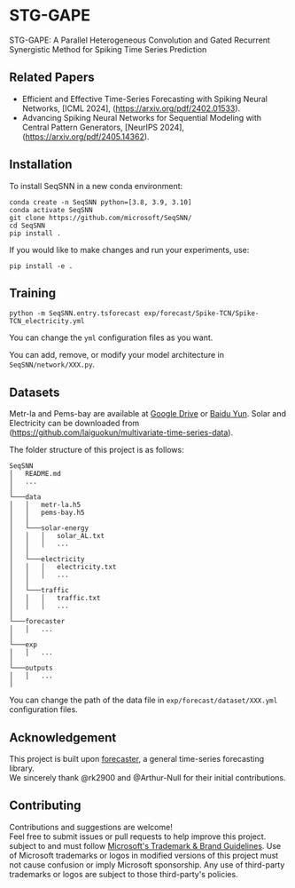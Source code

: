 # STG-GAPE
STG-GAPE: A Parallel Heterogeneous Convolution and Gated Recurrent Synergistic Method for Spiking Time Series Prediction


## Related Papers
* Efficient and Effective Time-Series Forecasting with Spiking Neural Networks, [ICML 2024], (https://arxiv.org/pdf/2402.01533).
* Advancing Spiking Neural Networks for Sequential Modeling with Central Pattern Generators, [NeurIPS 2024], (https://arxiv.org/pdf/2405.14362).


## Installation
To install SeqSNN in a new conda environment:
```
conda create -n SeqSNN python=[3.8, 3.9, 3.10]
conda activate SeqSNN
git clone https://github.com/microsoft/SeqSNN/
cd SeqSNN
pip install .
```

If you would like to make changes and run your experiments, use:

`pip install -e .`

## Training


`python -m SeqSNN.entry.tsforecast exp/forecast/Spike-TCN/Spike-TCN_electricity.yml`

You can change the `yml` configuration files as you want.

You can add, remove, or modify your model architecture in `SeqSNN/network/XXX.py`.

## Datasets

Metr-la and Pems-bay are available at [Google Drive](https://drive.google.com/drive/folders/10FOTa6HXPqX8Pf5WRoRwcFnW9BrNZEIX) or [Baidu Yun](https://pan.baidu.com/s/14Yy9isAIZYdU__OYEQGa_g).
Solar and Electricity can be downloaded from  (https://github.com/laiguokun/multivariate-time-series-data).

The folder structure of this project is as follows:
```
SeqSNN
│   README.md 
│   ...
│
└───data
│   │   metr-la.h5
│   │   pems-bay.h5
│   │
│   └───solar-energy
│   │   │   solar_AL.txt
│   │   │   ...
│   │   
│   └───electricity
│   │   │   electricity.txt
│   │   │   ...
│   │   
│   └───traffic
│   │   │   traffic.txt
│   │   │   ...
│
└───forecaster
│   │   ...
│
└───exp
│   │   ...
│
└───outputs
│   │   ...
│
```
You can change the path of the data file in `exp/forecast/dataset/XXX.yml` configuration files.
## Acknowledgement
This project is built upon [forecaster](https://github.com/Arthur-Null/SRD), a general time-series forecasting library.  
We sincerely thank @rk2900 and @Arthur-Null for their initial contributions.

## Contributing
Contributions and suggestions are welcome!  
Feel free to submit issues or pull requests to help improve this project.
subject to and must follow 
[Microsoft's Trademark & Brand Guidelines](https://www.microsoft.com/en-us/legal/intellectualproperty/trademarks/usage/general).
Use of Microsoft trademarks or logos in modified versions of this project must not cause confusion or imply Microsoft sponsorship.
Any use of third-party trademarks or logos are subject to those third-party's policies.
